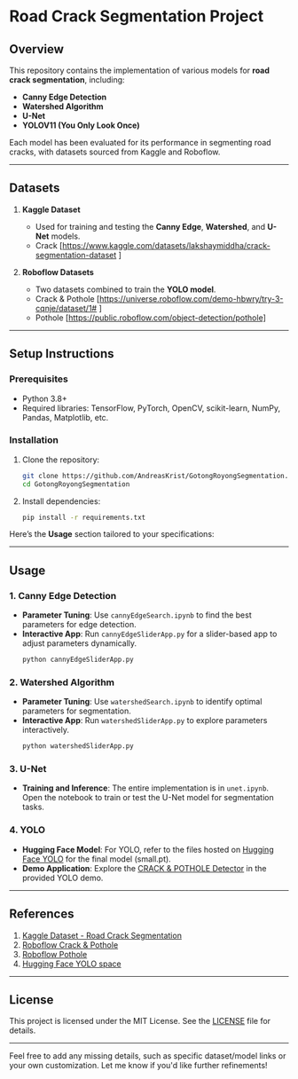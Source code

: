 # Road Crack Segmentation Project

## Overview

This repository contains the implementation of various models for **road crack segmentation**, including:  
- **Canny Edge Detection**  
- **Watershed Algorithm**  
- **U-Net**  
- **YOLOV11 (You Only Look Once)**  

Each model has been evaluated for its performance in segmenting road cracks, with datasets sourced from Kaggle and Roboflow.

---

## Datasets

1. **Kaggle Dataset**  
   - Used for training and testing the **Canny Edge**, **Watershed**, and **U-Net** models.  
   - Crack [https://www.kaggle.com/datasets/lakshaymiddha/crack-segmentation-dataset ]  

2. **Roboflow Datasets**  
   - Two datasets combined to train the **YOLO model**.  
   - Crack & Pothole [https://universe.roboflow.com/demo-hbwry/try-3-cqnje/dataset/1# ]  
   - Pothole [https://public.roboflow.com/object-detection/pothole]

---

## Setup Instructions

### Prerequisites
- Python 3.8+
- Required libraries: TensorFlow, PyTorch, OpenCV, scikit-learn, NumPy, Pandas, Matplotlib, etc.

### Installation
1. Clone the repository:  
   ```bash
   git clone https://github.com/AndreasKrist/GotongRoyongSegmentation.git 
   cd GotongRoyongSegmentation
   ```

2. Install dependencies:  
   ```bash
   pip install -r requirements.txt
   ```

Here’s the **Usage** section tailored to your specifications:  

---

## Usage  

### 1. **Canny Edge Detection**  
- **Parameter Tuning**: Use `cannyEdgeSearch.ipynb` to find the best parameters for edge detection.  
- **Interactive App**: Run `cannyEdgeSliderApp.py` for a slider-based app to adjust parameters dynamically.  
  ```bash
  python cannyEdgeSliderApp.py
  ```

### 2. **Watershed Algorithm**  
- **Parameter Tuning**: Use `watershedSearch.ipynb` to identify optimal parameters for segmentation.  
- **Interactive App**: Run `watershedSliderApp.py` to explore parameters interactively.  
  ```bash
  python watershedSliderApp.py
  ```

### 3. **U-Net**  
- **Training and Inference**: The entire implementation is in `unet.ipynb`. Open the notebook to train or test the U-Net model for segmentation tasks.  

### 4. **YOLO**  
- **Hugging Face Model**: For YOLO, refer to the files hosted on [Hugging Face YOLO](https://huggingface.co/spaces/AndreasKrist/GotongRoyongSegmentation/tree/main) for the final model (small.pt).  
- **Demo Application**: Explore the [CRACK & POTHOLE Detector](https://huggingface.co/spaces/AndreasKrist/GotongRoyongSegmentation) in the provided YOLO demo.  

---
## References
1. [Kaggle Dataset - Road Crack Segmentation](https://www.kaggle.com/datasets/lakshaymiddha/crack-segmentation-dataset)
2. [Roboflow Crack & Pothole](https://universe.roboflow.com/demo-hbwry/try-3-cqnje/dataset/1#)  
3. [Roboflow Pothole](https://public.roboflow.com/object-detection/pothole)  
4. [Hugging Face YOLO space](https://huggingface.co/spaces/AndreasKrist/GotongRoyongSegmentation/tree/main)

---

## License
This project is licensed under the MIT License. See the [LICENSE](LICENSE) file for details.

---

Feel free to add any missing details, such as specific dataset/model links or your own customization. Let me know if you'd like further refinements!
